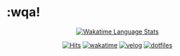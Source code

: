 # :wqa!

<div align=center>
<a href="https://wakatime.com/@heesangw">
  <picture width="500px">
    <source media="(prefers-color-scheme: dark)" srcset="https://wakatime.com/share/@heesangw/e7aeceb4-42d7-47d4-afe7-fc76ccc043ee.png">
    <source media="(prefers-color-scheme: light)" srcset="https://wakatime.com/share/@heesangw/9ae47cd8-ecab-44ec-b520-8cf55d5f9f8f.png">
    <img alt="Wakatime Language Stats" src="https://wakatime.com/share/@heesangw/e7aeceb4-42d7-47d4-afe7-fc76ccc043ee.png">
  </picture>
</a>

[![Hits](https://hits.sh/github.com/hwhang0917.svg?view=today-total&label=visitors)](https://hits.sh/github.com/hwhang0917/)
[![wakatime](https://wakatime.com/badge/user/fa40e415-9fa3-4a66-88b8-f50819bf5511.svg)](https://wakatime.com/@fa40e415-9fa3-4a66-88b8-f50819bf5511)
[![velog](https://img.shields.io/badge/velog-RunFridge-20C997?logo=velog)](https://velog.io/@runfridge)
[![dotfiles](https://img.shields.io/badge/Dotfiles-343A40?logo=archlinux)](https://github.com/hwhang0917/Dotfiles)
</div>

